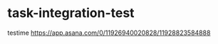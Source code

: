 task-integration-test
=====================
testime https://app.asana.com/0/11926940020828/11928823584888
